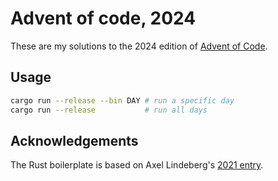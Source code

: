 # Advent of code, 2024

These are my solutions to the 2024 edition of [Advent of Code](https://adventofcode.com).

## Usage
```sh
cargo run --release --bin DAY # run a specific day
cargo run --release           # run all days
```

## Acknowledgements
The Rust boilerplate is based on Axel Lindeberg's [2021 entry](https://github.com/AxlLind/AdventOfCode2021).
